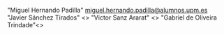 "Miguel Hernando Padilla" <miguel.hernando.padilla@alumnos.upm.es>
"Javier Sánchez Tirados" <>
"Victor Sanz Ararat" <>
"Gabriel de Oliveira Trindade"<>